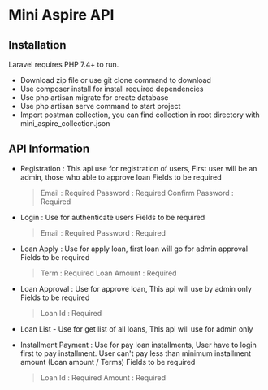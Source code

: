 # Mini Aspire API



## Installation
Laravel requires PHP 7.4+ to run.
- Download zip file or use git clone command to download
- Use composer install for install required dependencies
- Use php artisan migrate for create database
- Use php artisan serve command to start project
- Import postman collection, you can find collection in root directory with mini_aspire_collection.json

## API Information



- Registration : This api use for registration of users, First user will be an admin, those who able to approve loan
    Fields to be required
    > Email : Required
    > Password : Required
    > Confirm Password : Required
- Login : Use for authenticate users
    Fields to be required
    > Email : Required
    > Password : Required 
- Loan Apply : Use for apply loan, first loan will go for admin approval
Fields to be required
    > Term : Required
    > Loan Amount : Required
- Loan Approval : Use for approve loan, This api will use by admin only
Fields to be required
    > Loan Id : Required
    
- Loan List - Use for get list of all loans, This api will use for admin only
- Installment Payment : Use for pay loan installments, User have to login first to pay installment. User can't pay less than minimum installment amount (Loan amount / Terms)
 Fields to be required
    > Loan Id : Required
    > Amount : Required
